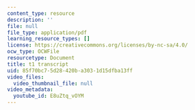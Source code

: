 ```yaml
---
content_type: resource
description: ''
file: null
file_type: application/pdf
learning_resource_types: []
license: https://creativecommons.org/licenses/by-nc-sa/4.0/
ocw_type: OCWFile
resourcetype: Document
title: t1 transcript
uid: 85f70bc7-5d28-420b-a303-1d15dfba13ff
video_files:
  video_thumbnail_file: null
video_metadata:
  youtube_id: E8uZtq_vOYM
---
```

